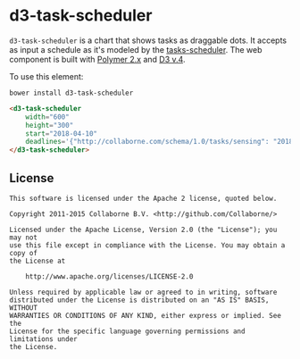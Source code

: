 d3-task-scheduler
=================

`d3-task-scheduler` is a chart that shows tasks as draggable dots. It accepts as input a schedule as it's modeled by the [tasks-scheduler](https://github.com/Collaborne/tasks-scheduler). The web component is built with [Polymer 2.x](https://www.polymer-project.org) and [D3 v.4](http://d3js.org).

To use this element:

`bower install d3-task-scheduler`

```html
<d3-task-scheduler
    width="600"
    height="300"
    start="2018-04-10"
    deadlines='{"http://collaborne.com/schema/1.0/tasks/sensing": "2018-04-25","http://collaborne.com/schema/1.0/tasks/visioning": "2018-05-05","http://collaborne.com/schema/1.0/tasks/prototyping": "2018-05-20","http://collaborne.com/schema/1.0/tasks/scaling": "2018-06-01"}'>
</d3-task-scheduler>
```

## License

    This software is licensed under the Apache 2 license, quoted below.

    Copyright 2011-2015 Collaborne B.V. <http://github.com/Collaborne/>

    Licensed under the Apache License, Version 2.0 (the "License"); you may not
    use this file except in compliance with the License. You may obtain a copy of
    the License at

        http://www.apache.org/licenses/LICENSE-2.0

    Unless required by applicable law or agreed to in writing, software
    distributed under the License is distributed on an "AS IS" BASIS, WITHOUT
    WARRANTIES OR CONDITIONS OF ANY KIND, either express or implied. See the
    License for the specific language governing permissions and limitations under
    the License.
    
